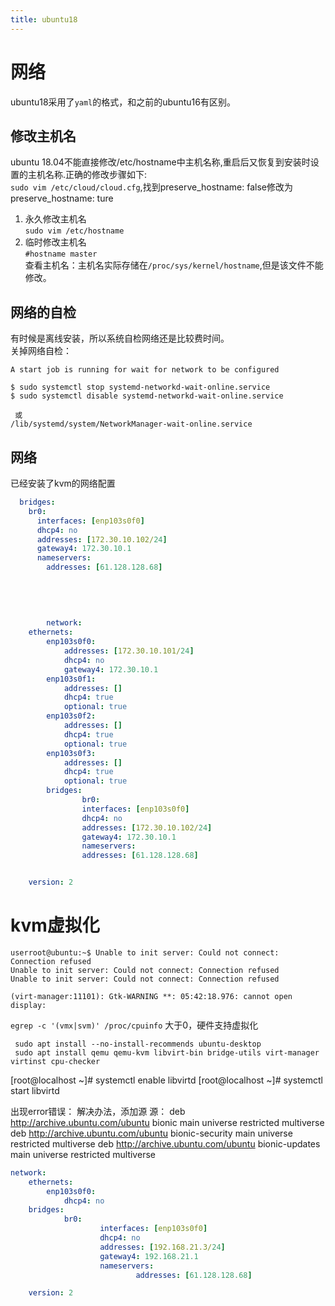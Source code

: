 ```yaml
---
title: ubuntu18
---
```


# 网络

ubuntu18采用了`yaml`的格式，和之前的ubuntu16有区别。

## 修改主机名

ubuntu 18.04不能直接修改/etc/hostname中主机名称,重启后又恢复到安装时设置的主机名称.正确的修改步骤如下:  
`sudo vim /etc/cloud/cloud.cfg`,找到preserve\_hostname: false修改为preserve\_hostname: ture  
1. 永久修改主机名  
`sudo vim /etc/hostname`  
2. 临时修改主机名  
`#hostname master`  
查看主机名：主机名实际存储在`/proc/sys/kernel/hostname`,但是该文件不能修改。

## 网络的自检

有时候是离线安装，所以系统自检网络还是比较费时间。  
关掉网络自检：

```shell
A start job is running for wait for network to be configured  

$ sudo systemctl stop systemd-networkd-wait-online.service
$ sudo systemctl disable systemd-networkd-wait-online.service

 或
/lib/systemd/system/NetworkManager-wait-online.service
```
## 网络
已经安装了kvm的网络配置
```yaml
  bridges:
	br0:
	  interfaces: [enp103s0f0]
	  dhcp4: no
	  addresses: [172.30.10.102/24]
	  gateway4: 172.30.10.1
	  nameservers:
		addresses: [61.128.128.68]
        
        
        
        
        
        network:
    ethernets:
        enp103s0f0:
            addresses: [172.30.10.101/24]
            dhcp4: no
            gateway4: 172.30.10.1
        enp103s0f1:
            addresses: []
            dhcp4: true
            optional: true
        enp103s0f2:
            addresses: []
            dhcp4: true
            optional: true
        enp103s0f3:
            addresses: []
            dhcp4: true
            optional: true
        bridges:
                br0:
                interfaces: [enp103s0f0]
                dhcp4: no
                addresses: [172.30.10.102/24]
                gateway4: 172.30.10.1
                nameservers:
                addresses: [61.128.128.68]


    version: 2

```


# kvm虚拟化

```shell
userroot@ubuntu:~$ Unable to init server: Could not connect: Connection refused
Unable to init server: Could not connect: Connection refused
Unable to init server: Could not connect: Connection refused

(virt-manager:11101): Gtk-WARNING **: 05:42:18.976: cannot open display: 
```
`egrep -c '(vmx|svm)' /proc/cpuinfo`   大于0，硬件支持虚拟化 

```shell
 sudo apt install --no-install-recommends ubuntu-desktop
 sudo apt install qemu qemu-kvm libvirt-bin bridge-utils virt-manager virtinst cpu-checker 
```
[root@localhost ~]# systemctl enable libvirtd
[root@localhost ~]# systemctl start libvirtd




出现error错误：
解决办法，添加源
源：
deb http://archive.ubuntu.com/ubuntu bionic main universe restricted multiverse
deb http://archive.ubuntu.com/ubuntu bionic-security main universe restricted multiverse
deb http://archive.ubuntu.com/ubuntu bionic-updates main universe restricted multiverse





```yml
network:
    ethernets:
        enp103s0f0:
            dhcp4: no
    bridges:
            br0:
                    interfaces: [enp103s0f0]
                    dhcp4: no
                    addresses: [192.168.21.3/24]
                    gateway4: 192.168.21.1
                    nameservers:
                            addresses: [61.128.128.68]

    version: 2
```




